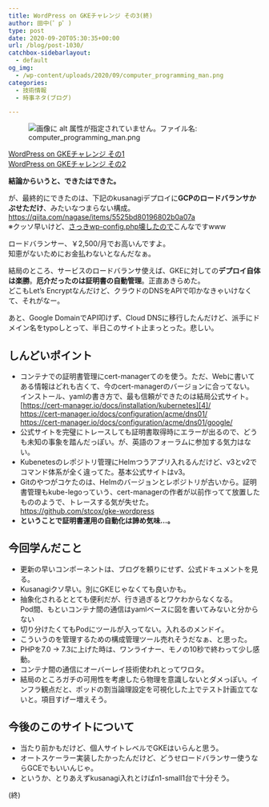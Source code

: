 ```yaml
---
title: WordPress on GKEチャレンジ その3(終)
author: 田中(゜p゜)
type: post
date: 2020-09-20T05:30:35+00:00
url: /blog/post-1030/
catchbox-sidebarlayout:
  - default
og_img:
  - /wp-content/uploads/2020/09/computer_programming_man.png
categories:
  - 技術情報
  - 時事ネタ(ブログ)

---
```

<div id="block-d7af9ba1-d1d6-48b7-b05e-70d957a95f59" class="wp-block-image">
  <figure class="aligncenter"><img src="/wp-content/uploads/2020/09/computer_programming_man.png" alt="画像に alt 属性が指定されていません。ファイル名: computer_programming_man.png" /></figure>
</div>

[WordPress on GKEチャレンジ その1][1]  
[WordPress on GKEチャレンジ その2][2]  
  
**結論からいうと、できたはできた。**  
  
が、最終的にできたのは、下記のkusanagiデプロイに**GCPのロードバランサかぶせただけ**、みたいなつまらない構成。  
<https://qiita.com/nagase/items/5525bd80196802b0a07a>  
※クッソ早いけど、[さっきwp-config.php壊したので][3]こんなですwww  
  
ロードバランサー、￥2,500/月でお高いんですよ。  
知恵がないためにお金払わないとなんだなぁ。  
  
結局のところ、サービスのロードバランサ使えば、GKEに対しての**デプロイ自体は楽勝**。**厄介だったのは証明書の自動管理**。正直あきらめた。  
どこもLet&#8217;s Encryptなんだけど、クラウドのDNSをAPIで叩かなきゃいけなくて、それがなー。  
  
あと、Google DomainでAPI叩けず、Cloud DNSに移行したんだけど、派手にドメイン名をtypoしとって、半日このサイト止まっとった。悲しい。

## しんどいポイント

  * コンテナでの証明書管理にcert-managerてのを使う。ただ、Webに書いてある情報はどれも古くて、今のcert-managerのバージョンに合ってない。  
    インストール、yamlの書き方で、最も信頼ができたのは結局公式サイト。  
    [https://cert-manager.io/docs/installation/kubernetes][4]/  
    <https://cert-manager.io/docs/configuration/acme/dns01/>  
    <https://cert-manager.io/docs/configuration/acme/dns01/google/>
  * 公式サイトを完璧にトレースしても証明書取得時にエラーが出るので、どうも未知の事象を踏んだっぽい。が、英語のフォーラムに参加する気力はない。
  * Kubenetesのレポジトリ管理にHelmつうアプリ入れるんだけど、v3とv2でコマンド体系が全く違ってた。基本公式サイトはv3。
  * Gitのやつがコケたのは、Helmのバージョンとレポジトリが古いから。証明書管理もkube-legoっていう、cert-managerの作者が以前作ってて放置したもののようで、トレースする気が失せた。  
    <a rel="noreferrer noopener" href="https://github.com/stcox/gke-wordpress" target="_blank">https://github.com/stcox/gke-wordpress</a>
  * **ということで証明書運用の自動化は諦め気味…。**

## 今回学んだこと

  * 更新の早いコンポーネントは、ブログを頼りにせず、公式ドキュメントを見る。
  * Kusanagiクソ早い。別にGKEじゃなくても良いかも。
  * 抽象化されるととても便利だが、行き過ぎるとワケわからなくなる。  
    Pod間、もといコンテナ間の通信はyamlベースに図を書いてみないと分からない
  * 切り分けたくてもPodにツールが入ってない。入れるのメンドイ。
  * こういうのを管理するための構成管理ツール売れそうだなぁ、と思った。
  * PHPを7.0 → 7.3に上げた時は、ワンライナー、モノの10秒で終わって少し感動。
  * コンテナ間の通信にオーバーレイ技術使われとってワロタ。
  * 結局のところガチの可用性を考慮したら物理を意識しないとダメっぽい。インフラ観点だと、ポッドの割当論理設定を可視化した上でテスト計画立てないと。項目すげー増えそう。

## 今後のこのサイトについて

  * 当たり前かもだけど、個人サイトレベルでGKEはいらんと思う。
  * オートスケーラー実装したかったんだけど、どうせロードバランサー使うならGCEでもいいんじゃ。
  * というか、とりあえずkusanagi入れとけばn1-small1台で十分そう。

<p class="has-text-align-right">
  (終)
</p>

 [1]: /blog/post-1015/
 [2]: /blog/post-1027/
 [3]: https://a.tmp-net.biz/
 [4]: https://cert-manager.io/docs/installation/kubernetes/
